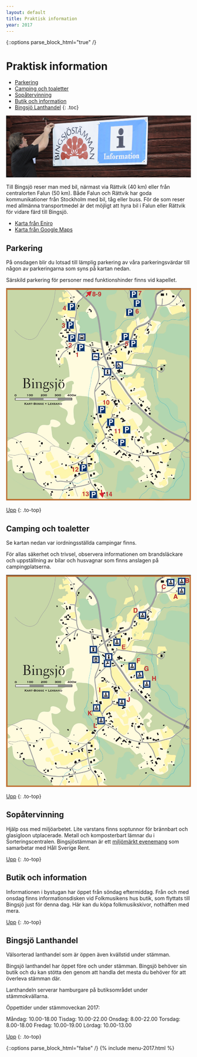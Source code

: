 ```yaml
---
layout: default
title: Praktisk information
year: 2017
---
```


{::options parse_block_html="true" /}
<div class="glacier">

# Praktisk information

- [Parkering](#parkering)
- [Camping och toaletter](#camping-och-toaletter)
- [Sopåtervinning](#soptervinning)
- [Butik och information](#butik-och-information)
- [Bingsjö Lanthandel](#bingsj-lanthandel)
{: .toc}

![](/img/page/info.jpg)

Till Bingsjö reser man med bil, närmast via Rättvik (40 km) eller från centralorten Falun (50 km). Både Falun och Rättvik har goda kommunikationer från Stockholm med bil, tåg eller buss. För de som reser med allmänna transportmedel är det möjligt att hyra bil i Falun eller Rättvik för vidare färd till Bingsjö.

- [Karta från Eniro](http://kartor.eniro.se/m/a5O9d)
- [Karta från Google Maps](https://www.google.se/maps/place/Bingsjö,+790+26+Enviken/@61.0264385,15.6299413,12z/)

## Parkering

På onsdagen blir du lotsad till lämplig parkering av våra parkeringsvärdar till någon av parkeringarna som syns på kartan nedan.

Särskild parkering för personer med funktionshinder finns vid kapellet.

![](/img/karta-parkering_2016.jpg)

[Upp](#praktisk-information)
{: .to-top}

## Camping och toaletter

Se kartan nedan var iordningsställda campingar finns.

För allas säkerhet och trivsel, observera informationen om brandsläckare och uppställning av bilar och husvagnar som finns anslagen på campingplatserna.

![](/img/karta-camping_2016.jpg)

[Upp](#praktisk-information)
{: .to-top}


## Sopåtervinning
Hjälp oss med miljöarbetet. Lite varstans finns soptunnor för brännbart och glasigloon utplacerade. Metall och komposterbart lämnar du i Sorteringscentralen. Bingsjöstämman är ett [miljömärkt evenemang](/miljodiplomerat) som samarbetar med Håll Sverige Rent.

[Upp](#praktisk-information)
{: .to-top}


## Butik och information

Informationen i bystugan har öppet från söndag eftermiddag. Från och med ons­dag finns informationsdisken vid Folkmusikens hus butik, som  flyttats till Bingsjö just för denna dag. Här kan du köpa folkmusik­skivor, nothäften med mera.

[Upp](#praktisk-information)
{: .to-top}


## Bingsjö Lanthandel

Välsorterad lanthandel som är öppen även kvälls­tid under stämman.

Bingsjö lanthandel har öppet före och under stämman. Bingsjö behöver sin butik och du kan stötta den genom att handla det mesta du behöver för att överleva stämman där.

Lanthandeln serverar hamburgare på butiksområdet under stämmokvällarna.

Öppettider under stämmoveckan 2017:

Måndag: 10.00-18.00
Tisdag: 10.00-22.00
Onsdag: 8.00-22.00
Torsdag: 8.00-18.00
Fredag: 10.00-19.00
Lördag: 10.00-13.00


[Upp](#praktisk-information)
{: .to-top}


{::options parse_block_html="false" /}
{% include menu-2017.html %}

</div>
